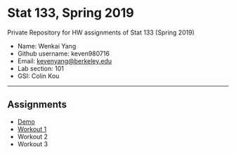 # Stat 133, Spring 2019

Private Repository for HW assignments of Stat 133 (Spring 2019)

- Name: Wenkai Yang
- Github username: keven980716
- Email: kevenyang@berkeley.edu
- Lab section: 101
- GSI: Colin Kou

-----

## Assignments

- [Demo](demo)
- [Workout 1](workout1)
- Workout 2
- Workout 3


